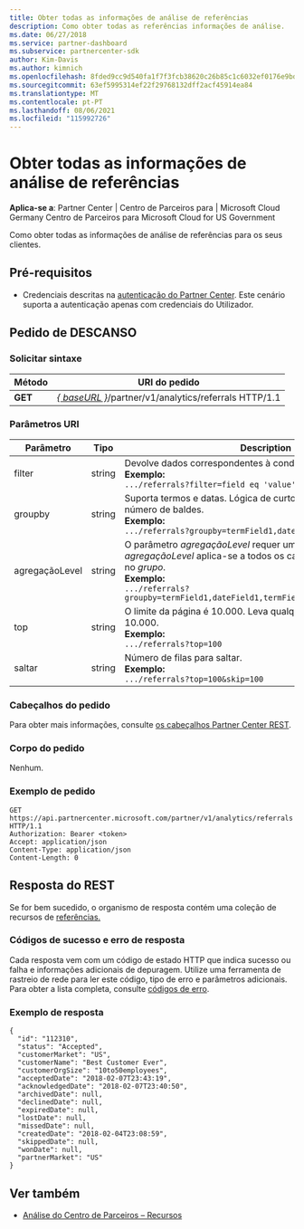 ```yaml
---
title: Obter todas as informações de análise de referências
description: Como obter todas as referências informações de análise.
ms.date: 06/27/2018
ms.service: partner-dashboard
ms.subservice: partnercenter-sdk
author: Kim-Davis
ms.author: kimnich
ms.openlocfilehash: 8fded9cc9d540fa1f7f3fcb38620c26b85c1c6032ef0176e9bd043943a425f65
ms.sourcegitcommit: 63ef5995314ef22f29768132dff2acf45914ea84
ms.translationtype: MT
ms.contentlocale: pt-PT
ms.lasthandoff: 08/06/2021
ms.locfileid: "115992726"
---
```

# <a name="get-all-referrals-analytics-information"></a>Obter todas as informações de análise de referências

**Aplica-se a**: Partner Center | Centro de Parceiros para | Microsoft Cloud Germany Centro de Parceiros para Microsoft Cloud for US Government

Como obter todas as informações de análise de referências para os seus clientes.

## <a name="prerequisites"></a>Pré-requisitos

- Credenciais descritas na [autenticação do Partner Center](partner-center-authentication.md). Este cenário suporta a autenticação apenas com credenciais do Utilizador.

## <a name="rest-request"></a>Pedido de DESCANSO

### <a name="request-syntax"></a>Solicitar sintaxe

| Método  | URI do pedido |
|---------|-------------|
| **GET** | [*\{ baseURL \}*](partner-center-rest-urls.md)/partner/v1/analytics/referrals HTTP/1.1 |

### <a name="uri-parameters"></a>Parâmetros URI

| Parâmetro | Tipo | Description |
|-----------|------|-------------|
| filter | string | Devolve dados correspondentes à condição do filtro.</br> **Exemplo:**</br>  `.../referrals?filter=field eq 'value'` |
| groupby | string | Suporta termos e datas. Lógica de curto-circuito para limitar o número de baldes.</br> **Exemplo:**</br>  `.../referrals?groupby=termField1,dateField1,termField2` |
| agregaçãoLevel | string | O parâmetro *agregaçãoLevel* requer um *groupby*. O parâmetro *agregaçãoLevel* aplica-se a todos os campos de data presentes no *grupo*.</br> **Exemplo:**</br> `.../referrals?groupby=termField1,dateField1,termField2&aggregationLevel=day` |
| top | string | O limite da página é 10.000. Leva qualquer valor inferior a 10.000.</br> **Exemplo:**</br> `.../referrals?top=100`</br> |
| saltar | string | Número de filas para saltar.</br> **Exemplo:**</br>  `.../referrals?top=100&skip=100` |

### <a name="request-headers"></a>Cabeçalhos do pedido

Para obter mais informações, consulte [os cabeçalhos Partner Center REST](headers.md).

### <a name="request-body"></a>Corpo do pedido

Nenhum.

### <a name="request-example"></a>Exemplo de pedido

```http
GET https://api.partnercenter.microsoft.com/partner/v1/analytics/referrals HTTP/1.1
Authorization: Bearer <token>
Accept: application/json
Content-Type: application/json
Content-Length: 0
```

## <a name="rest-response"></a>Resposta do REST

Se for bem sucedido, o organismo de resposta contém uma coleção de recursos de [referências.](partner-center-analytics-resources.md#referrals-resource)

### <a name="response-success-and-error-codes"></a>Códigos de sucesso e erro de resposta

Cada resposta vem com um código de estado HTTP que indica sucesso ou falha e informações adicionais de depuragem. Utilize uma ferramenta de rastreio de rede para ler este código, tipo de erro e parâmetros adicionais. Para obter a lista completa, consulte [códigos de erro](error-codes.md).

### <a name="response-example"></a>Exemplo de resposta

```http
{
  "id": "112310",
  "status": "Accepted",
  "customerMarket": "US",
  "customerName": "Best Customer Ever",
  "customerOrgSize": "10to50employees",
  "acceptedDate": "2018-02-07T23:43:19",
  "acknowledgedDate": "2018-02-07T23:40:50",
  "archivedDate": null,
  "declinedDate": null,
  "expiredDate": null,
  "lostDate": null,
  "missedDate": null,
  "createdDate": "2018-02-04T23:08:59",
  "skippedDate": null,
  "wonDate": null,
  "partnerMarket": "US"
}
```

## <a name="see-also"></a>Ver também

- [Análise do Centro de Parceiros – Recursos](partner-center-analytics-resources.md)
